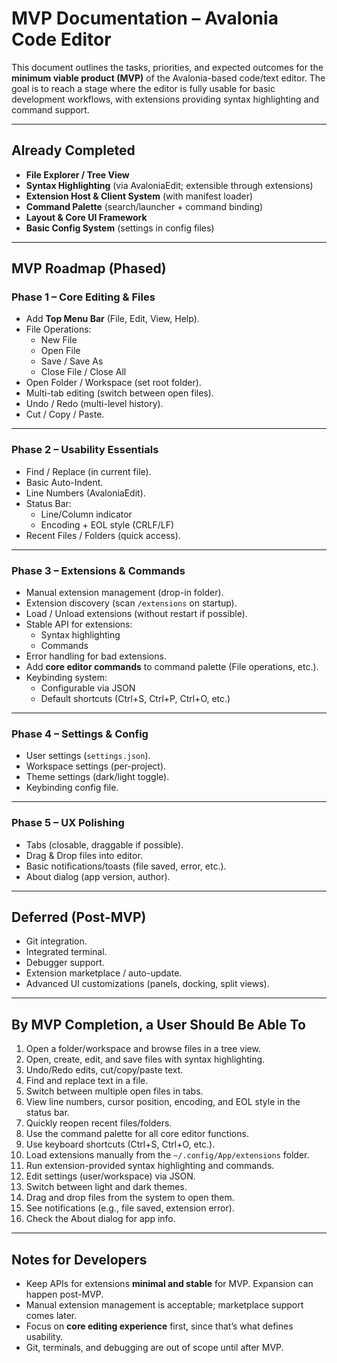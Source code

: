 # MVP Documentation – Avalonia Code Editor

This document outlines the tasks, priorities, and expected outcomes for the **minimum viable product (MVP)** of the Avalonia-based code/text editor. The goal is to reach a stage where the editor is fully usable for basic development workflows, with extensions providing syntax highlighting and command support.

---

## Already Completed
- **File Explorer / Tree View**
- **Syntax Highlighting** (via AvaloniaEdit; extensible through extensions)
- **Extension Host & Client System** (with manifest loader)
- **Command Palette** (search/launcher + command binding)
- **Layout & Core UI Framework**
- **Basic Config System** (settings in config files)

---

## MVP Roadmap (Phased)

### **Phase 1 – Core Editing & Files**
- Add **Top Menu Bar** (File, Edit, View, Help).
- File Operations:
  - New File
  - Open File
  - Save / Save As
  - Close File / Close All
- Open Folder / Workspace (set root folder).
- Multi-tab editing (switch between open files).
- Undo / Redo (multi-level history).
- Cut / Copy / Paste.

---

### **Phase 2 – Usability Essentials**
- Find / Replace (in current file).
- Basic Auto-Indent.
- Line Numbers (AvaloniaEdit).
- Status Bar:
  - Line/Column indicator
  - Encoding + EOL style (CRLF/LF)
- Recent Files / Folders (quick access).

---

### **Phase 3 – Extensions & Commands**
- Manual extension management (drop-in folder).
- Extension discovery (scan `/extensions` on startup).
- Load / Unload extensions (without restart if possible).
- Stable API for extensions:
  - Syntax highlighting
  - Commands
- Error handling for bad extensions.
- Add **core editor commands** to command palette (File operations, etc.).
- Keybinding system:
  - Configurable via JSON
  - Default shortcuts (Ctrl+S, Ctrl+P, Ctrl+O, etc.)

---

### **Phase 4 – Settings & Config**
- User settings (`settings.json`).
- Workspace settings (per-project).
- Theme settings (dark/light toggle).
- Keybinding config file.

---

### **Phase 5 – UX Polishing**
- Tabs (closable, draggable if possible).
- Drag & Drop files into editor.
- Basic notifications/toasts (file saved, error, etc.).
- About dialog (app version, author).

---

## Deferred (Post-MVP)
- Git integration.
- Integrated terminal.
- Debugger support.
- Extension marketplace / auto-update.
- Advanced UI customizations (panels, docking, split views).

---

## By MVP Completion, a User Should Be Able To

1. Open a folder/workspace and browse files in a tree view.
2. Open, create, edit, and save files with syntax highlighting.
3. Undo/Redo edits, cut/copy/paste text.
4. Find and replace text in a file.
5. Switch between multiple open files in tabs.
6. View line numbers, cursor position, encoding, and EOL style in the status bar.
7. Quickly reopen recent files/folders.
8. Use the command palette for all core editor functions.
9. Use keyboard shortcuts (Ctrl+S, Ctrl+O, etc.).
10. Load extensions manually from the `~/.config/App/extensions` folder.
11. Run extension-provided syntax highlighting and commands.
12. Edit settings (user/workspace) via JSON.
13. Switch between light and dark themes.
14. Drag and drop files from the system to open them.
15. See notifications (e.g., file saved, extension error).
16. Check the About dialog for app info.

---

## Notes for Developers
- Keep APIs for extensions **minimal and stable** for MVP. Expansion can happen post-MVP.
- Manual extension management is acceptable; marketplace support comes later.
- Focus on **core editing experience** first, since that’s what defines usability.
- Git, terminals, and debugging are out of scope until after MVP.

